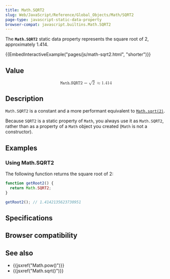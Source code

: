 ```yaml
---
title: Math.SQRT2
slug: Web/JavaScript/Reference/Global_Objects/Math/SQRT2
page-type: javascript-static-data-property
browser-compat: javascript.builtins.Math.SQRT2
---
```




The **`Math.SQRT2`** static data property represents the square root of 2, approximately 1.414.

{{EmbedInteractiveExample("pages/js/math-sqrt2.html", "shorter")}}

## Value

<!-- prettier-ignore-start -->
<math display="block">
  <semantics><mrow><mi>𝙼𝚊𝚝𝚑.𝚂𝚀𝚁𝚃𝟸</mi><mo>=</mo><msqrt><mn>2</mn></msqrt><mo>≈</mo><mn>1.414</mn></mrow><annotation encoding="TeX">\mathtt{Math.SQRT2} = \sqrt{2} \approx 1.414</annotation></semantics>
</math>
<!-- prettier-ignore-end -->



## Description

`Math.SQRT2` is a constant and a more performant equivalent to [`Math.sqrt(2)`](/Web/JavaScript/Reference/Global_Objects/Math/sqrt).

Because `SQRT2` is a static property of `Math`, you always use it as `Math.SQRT2`, rather than as a property of a `Math` object you created (`Math` is not a constructor).

## Examples

### Using Math.SQRT2

The following function returns the square root of 2:

```js
function getRoot2() {
  return Math.SQRT2;
}

getRoot2(); // 1.4142135623730951
```

## Specifications



## Browser compatibility



## See also

- {{jsxref("Math.pow()")}}
- {{jsxref("Math.sqrt()")}}
